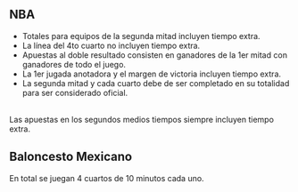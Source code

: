 ## NBA

- Totales para equipos de la segunda mitad incluyen tiempo extra.
- La línea del 4to cuarto no incluyen tiempo extra.
- Apuestas al doble resultado consisten en ganadores de la 1er mitad con ganadores de todo el juego.
- La 1er jugada anotadora y el margen de victoria incluyen tiempo extra.
- La segunda mitad y cada cuarto debe de ser completado en su totalidad para ser considerado oficial.

\
Las apuestas en los segundos medios tiempos siempre incluyen tiempo extra.

## Baloncesto Mexicano

En total se juegan 4 cuartos de 10 minutos cada uno.
